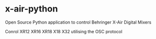 # x-air-python

Open Source Python application to control Behringer X-Air Digital Mixers

Conrol XR12 XR16 XR18 X18 X32 utilising the OSC protocol
